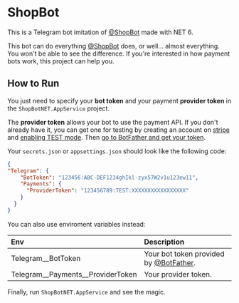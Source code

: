 # ShopBot

This is a Telegram bot imitation of [@ShopBot](https://t.me/ShopBot) made with NET 6.

This bot can do everything [@ShopBot](https://t.me/ShopBot) does, or well... almost everything. You won't be able to see the difference. If you're interested in how payment bots work, this project can help you.

## How to Run

You just need to specify your **bot token** and your payment **provider token** in the `ShopBotNET.AppService` project.

The **provider token** allows your bot to use the payment API. If you don't already have it, you can get one for testing by creating an account on [stripe](https://stripe.com/) and [enabling TEST mode](https://stripe.com/). Then [go to BotFather and get your token](https://core.telegram.org/bots/payments#getting-a-token).

Your `secrets.json` or `appsettings.json` should look like the following code:

```JSON
{
"Telegram": {
    "BotToken": "123456:ABC-DEF1234ghIkl-zyx57W2v1u123ew11",
    "Payments": {
      "ProviderToken": "123456789:TEST:XXXXXXXXXXXXXXXXX"
    }
  }
}
```

You can also use enviroment variables instead:

| Env                               | Description                                                      |
| :-------------------------------- | :--------------------------------------------------------------- |
| Telegram__BotToken                | Your bot token provided by [@BotFather](https://t.me/BotFather). |
| Telegram__Payments__ProviderToken | Your provider token.                                             |

Finally, run `ShopBotNET.AppService` and see the magic.
